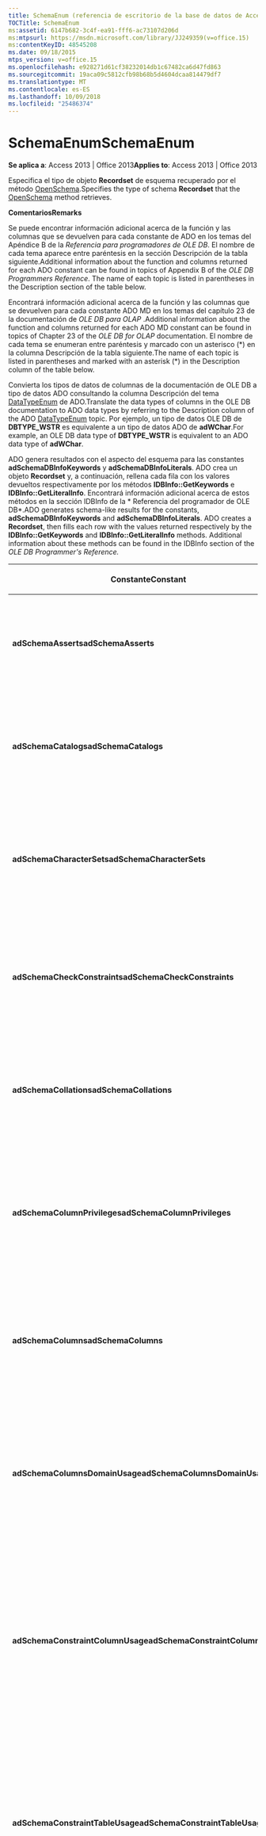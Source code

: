 ```yaml
---
title: SchemaEnum (referencia de escritorio de la base de datos de Access)
TOCTitle: SchemaEnum
ms:assetid: 6147b682-3c4f-ea91-fff6-ac73107d206d
ms:mtpsurl: https://msdn.microsoft.com/library/JJ249359(v=office.15)
ms:contentKeyID: 48545208
ms.date: 09/18/2015
mtps_version: v=office.15
ms.openlocfilehash: e928271d61cf38232014db1c67482ca6d47fd863
ms.sourcegitcommit: 19aca09c5812cfb98b68b5d4604dcaa814479df7
ms.translationtype: MT
ms.contentlocale: es-ES
ms.lasthandoff: 10/09/2018
ms.locfileid: "25486374"
---
```

# <a name="schemaenum"></a><span data-ttu-id="87f07-102">SchemaEnum</span><span class="sxs-lookup"><span data-stu-id="87f07-102">SchemaEnum</span></span>


<span data-ttu-id="87f07-103">**Se aplica a**: Access 2013 | Office 2013</span><span class="sxs-lookup"><span data-stu-id="87f07-103">**Applies to**: Access 2013 | Office 2013</span></span>

<span data-ttu-id="87f07-104">Especifica el tipo de objeto **Recordset** de esquema recuperado por el método [OpenSchema](openschema-method-ado.md).</span><span class="sxs-lookup"><span data-stu-id="87f07-104">Specifies the type of schema **Recordset** that the [OpenSchema](openschema-method-ado.md) method retrieves.</span></span>

<span data-ttu-id="87f07-105">**Comentarios**</span><span class="sxs-lookup"><span data-stu-id="87f07-105">**Remarks**</span></span>

<span data-ttu-id="87f07-p101">Se puede encontrar información adicional acerca de la función y las columnas que se devuelven para cada constante de ADO en los temas del Apéndice B de la *Referencia para programadores de OLE DB*. El nombre de cada tema aparece entre paréntesis en la sección Descripción de la tabla siguiente.</span><span class="sxs-lookup"><span data-stu-id="87f07-p101">Additional information about the function and columns returned for each ADO constant can be found in topics of Appendix B of the *OLE DB Programmers Reference*. The name of each topic is listed in parentheses in the Description section of the table below.</span></span>

<span data-ttu-id="87f07-108">Encontrará información adicional acerca de la función y las columnas que se devuelven para cada constante ADO MD en los temas del capítulo 23 de la documentación de *OLE DB para OLAP* .</span><span class="sxs-lookup"><span data-stu-id="87f07-108">Additional information about the function and columns returned for each ADO MD constant can be found in topics of Chapter 23 of the *OLE DB for OLAP* documentation.</span></span> <span data-ttu-id="87f07-109">El nombre de cada tema se enumeran entre paréntesis y marcado con un asterisco (\*) en la columna Descripción de la tabla siguiente.</span><span class="sxs-lookup"><span data-stu-id="87f07-109">The name of each topic is listed in parentheses and marked with an asterisk (\*) in the Description column of the table below.</span></span>

<span data-ttu-id="87f07-110">Convierta los tipos de datos de columnas de la documentación de OLE DB a tipo de datos ADO consultando la columna Descripción del tema [DataTypeEnum](datatypeenum.md) de ADO.</span><span class="sxs-lookup"><span data-stu-id="87f07-110">Translate the data types of columns in the OLE DB documentation to ADO data types by referring to the Description column of the ADO [DataTypeEnum](datatypeenum.md) topic.</span></span> <span data-ttu-id="87f07-111">Por ejemplo, un tipo de datos OLE DB de **DBTYPE\_WSTR** es equivalente a un tipo de datos ADO de **adWChar**.</span><span class="sxs-lookup"><span data-stu-id="87f07-111">For example, an OLE DB data type of **DBTYPE\_WSTR** is equivalent to an ADO data type of **adWChar**.</span></span>

<span data-ttu-id="87f07-p104">ADO genera resultados con el aspecto del esquema para las constantes **adSchemaDBInfoKeywords** y **adSchemaDBInfoLiterals**. ADO crea un objeto **Recordset** y, a continuación, rellena cada fila con los valores devueltos respectivamente por los métodos **IDBInfo::GetKeywords** e **IDBInfo::GetLiteralInfo**. Encontrará información adicional acerca de estos métodos en la sección IDBInfo de la \* Referencia del programador de OLE DB\*.</span><span class="sxs-lookup"><span data-stu-id="87f07-p104">ADO generates schema-like results for the constants, **adSchemaDBInfoKeywords** and **adSchemaDBInfoLiterals**. ADO creates a **Recordset**, then fills each row with the values returned respectively by the **IDBInfo::GetKeywords** and **IDBInfo::GetLiteralInfo** methods. Additional information about these methods can be found in the IDBInfo section of the *OLE DB Programmer's Reference.*</span></span>

<table>
<colgroup>
<col style="width: 25%" />
<col style="width: 25%" />
<col style="width: 25%" />
<col style="width: 25%" />
</colgroup>
<thead>
<tr class="header">
<th><p><span data-ttu-id="87f07-115">Constante</span><span class="sxs-lookup"><span data-stu-id="87f07-115">Constant</span></span></p></th>
<th><p><span data-ttu-id="87f07-116">Valor</span><span class="sxs-lookup"><span data-stu-id="87f07-116">Value</span></span></p></th>
<th><p><span data-ttu-id="87f07-117">Descripción</span><span class="sxs-lookup"><span data-stu-id="87f07-117">Description</span></span></p></th>
<th><p><span data-ttu-id="87f07-118">Columnas de restricción</span><span class="sxs-lookup"><span data-stu-id="87f07-118">Constraint Columns</span></span></p></th>
</tr>
</thead>
<tbody>
<tr class="odd">
<td><p><span data-ttu-id="87f07-119"><strong>adSchemaAsserts</strong></span><span class="sxs-lookup"><span data-stu-id="87f07-119"><strong>adSchemaAsserts</strong></span></span></p></td>
<td><p><span data-ttu-id="87f07-120">0</span><span class="sxs-lookup"><span data-stu-id="87f07-120">0</span></span></p></td>
<td><p><span data-ttu-id="87f07-121">Devuelve las aserciones definidas en el catálogo que pertenecen a un usuario determinado.
</span><span class="sxs-lookup"><span data-stu-id="87f07-121">Returns the assertions defined in the catalog that are owned by a given user.</span></span> <span data-ttu-id="87f07-122">(Conjunto de filas ASSERTIONS)</span><span class="sxs-lookup"><span data-stu-id="87f07-122">(ASSERTIONS Rowset)</span></span></p></td>
<td><p><span data-ttu-id="87f07-123">CONSTRAINT_CATALOG</span><span class="sxs-lookup"><span data-stu-id="87f07-123">CONSTRAINT_CATALOG</span></span><br />
<span data-ttu-id="87f07-124">CONSTRAINT_SCHEMA</span><span class="sxs-lookup"><span data-stu-id="87f07-124">CONSTRAINT_SCHEMA</span></span><br />
<span data-ttu-id="87f07-125">CONSTRAINT_NAME</span><span class="sxs-lookup"><span data-stu-id="87f07-125">CONSTRAINT_NAME</span></span></p></td>
</tr>
<tr class="even">
<td><p><span data-ttu-id="87f07-126"><strong>adSchemaCatalogs</strong></span><span class="sxs-lookup"><span data-stu-id="87f07-126"><strong>adSchemaCatalogs</strong></span></span></p></td>
<td><p><span data-ttu-id="87f07-127">1</span><span class="sxs-lookup"><span data-stu-id="87f07-127">1</span></span></p></td>
<td><p><span data-ttu-id="87f07-128">Devuelve los atributos físicos asociados con catálogos accesibles del sistema de administración de bases de datos (DBMS).
</span><span class="sxs-lookup"><span data-stu-id="87f07-128">Returns the physical attributes associated with catalogs accessible from the DBMS.</span></span> <span data-ttu-id="87f07-129">(Conjunto de filas CATALOGS)</span><span class="sxs-lookup"><span data-stu-id="87f07-129">(CATALOGS Rowset)</span></span></p></td>
<td><p><span data-ttu-id="87f07-130">CATALOG_NAME</span><span class="sxs-lookup"><span data-stu-id="87f07-130">CATALOG_NAME</span></span></p></td>
</tr>
<tr class="odd">
<td><p><span data-ttu-id="87f07-131"><strong>adSchemaCharacterSets</strong></span><span class="sxs-lookup"><span data-stu-id="87f07-131"><strong>adSchemaCharacterSets</strong></span></span></p></td>
<td><p><span data-ttu-id="87f07-132">2</span><span class="sxs-lookup"><span data-stu-id="87f07-132">2</span></span></p></td>
<td><p><span data-ttu-id="87f07-133">Devuelve los conjuntos de caracteres definidos en el catálogo a los que puede tener acceso un usuario determinado.
</span><span class="sxs-lookup"><span data-stu-id="87f07-133">Returns the character sets defined in the catalog that are accessible to a given user.</span></span> <span data-ttu-id="87f07-134">(Conjunto de filas CHARACTER_SETS)</span><span class="sxs-lookup"><span data-stu-id="87f07-134">(CHARACTER_SETS Rowset)</span></span></p></td>
<td><p><span data-ttu-id="87f07-135">CHARACTER_SET_CATALOG</span><span class="sxs-lookup"><span data-stu-id="87f07-135">CHARACTER_SET_CATALOG</span></span><br />
<span data-ttu-id="87f07-136">CHARACTER_SET_SCHEMA</span><span class="sxs-lookup"><span data-stu-id="87f07-136">CHARACTER_SET_SCHEMA</span></span><br />
<span data-ttu-id="87f07-137">CHARACTER_SET_NAME</span><span class="sxs-lookup"><span data-stu-id="87f07-137">CHARACTER_SET_NAME</span></span></p></td>
</tr>
<tr class="even">
<td><p><span data-ttu-id="87f07-138"><strong>adSchemaCheckConstraints</strong></span><span class="sxs-lookup"><span data-stu-id="87f07-138"><strong>adSchemaCheckConstraints</strong></span></span></p></td>
<td><p><span data-ttu-id="87f07-139">5</span><span class="sxs-lookup"><span data-stu-id="87f07-139">5</span></span></p></td>
<td><p><span data-ttu-id="87f07-140">Devuelve las restricciones de comprobación definidas en el catálogo que pertenecen a un usuario determinado.
</span><span class="sxs-lookup"><span data-stu-id="87f07-140">Returns the check constraints defined in the catalog that are owned by a given user.</span></span> <span data-ttu-id="87f07-141">(Conjunto de filas CHECK_CONSTRAINTS)</span><span class="sxs-lookup"><span data-stu-id="87f07-141">(CHECK_CONSTRAINTS Rowset)</span></span></p></td>
<td><p><span data-ttu-id="87f07-142">CONSTRAINT_CATALOG</span><span class="sxs-lookup"><span data-stu-id="87f07-142">CONSTRAINT_CATALOG</span></span><br />
<span data-ttu-id="87f07-143">CONSTRAINT_SCHEMA</span><span class="sxs-lookup"><span data-stu-id="87f07-143">CONSTRAINT_SCHEMA</span></span><br />
<span data-ttu-id="87f07-144">CONSTRAINT_NAME</span><span class="sxs-lookup"><span data-stu-id="87f07-144">CONSTRAINT_NAME</span></span></p></td>
</tr>
<tr class="odd">
<td><p><span data-ttu-id="87f07-145"><strong>adSchemaCollations</strong></span><span class="sxs-lookup"><span data-stu-id="87f07-145"><strong>adSchemaCollations</strong></span></span></p></td>
<td><p><span data-ttu-id="87f07-146">3</span><span class="sxs-lookup"><span data-stu-id="87f07-146">3</span></span></p></td>
<td><p><span data-ttu-id="87f07-147">Devuelve las intercalaciones de caracteres definidas en el catálogo a las que puede tener acceso un usuario determinado.
</span><span class="sxs-lookup"><span data-stu-id="87f07-147">Returns the character collations defined in the catalog that are accessible to a given user.</span></span> <span data-ttu-id="87f07-148">(Conjunto de filas COLLATIONS)</span><span class="sxs-lookup"><span data-stu-id="87f07-148">(COLLATIONS Rowset)</span></span></p></td>
<td><p><span data-ttu-id="87f07-149">COLLATION_CATALOG</span><span class="sxs-lookup"><span data-stu-id="87f07-149">COLLATION_CATALOG</span></span><br />
<span data-ttu-id="87f07-150">COLLATION_SCHEMA</span><span class="sxs-lookup"><span data-stu-id="87f07-150">COLLATION_SCHEMA</span></span><br />
<span data-ttu-id="87f07-151">COLLATION_NAME</span><span class="sxs-lookup"><span data-stu-id="87f07-151">COLLATION_NAME</span></span></p></td>
</tr>
<tr class="even">
<td><p><span data-ttu-id="87f07-152"><strong>adSchemaColumnPrivileges</strong></span><span class="sxs-lookup"><span data-stu-id="87f07-152"><strong>adSchemaColumnPrivileges</strong></span></span></p></td>
<td><p><span data-ttu-id="87f07-153">13</span><span class="sxs-lookup"><span data-stu-id="87f07-153">13</span></span></p></td>
<td><p><span data-ttu-id="87f07-154">Devuelve los privilegios sobre columnas de tablas que se definen en el catálogo y que están disponibles para (o los concede) un usuario determinado.
</span><span class="sxs-lookup"><span data-stu-id="87f07-154">Returns the privileges on columns of tables defined in the catalog that are available to, or granted by, a given user.</span></span> <span data-ttu-id="87f07-155">(Conjunto de filas COLUMN_PRIVILEGES)</span><span class="sxs-lookup"><span data-stu-id="87f07-155">(COLUMN_PRIVILEGES Rowset)</span></span></p></td>
<td><p><span data-ttu-id="87f07-156">TABLE_CATALOG</span><span class="sxs-lookup"><span data-stu-id="87f07-156">TABLE_CATALOG</span></span><br />
<span data-ttu-id="87f07-157">TABLE_SCHEMA</span><span class="sxs-lookup"><span data-stu-id="87f07-157">TABLE_SCHEMA</span></span><br />
<span data-ttu-id="87f07-158">NOMBRETABLA</span><span class="sxs-lookup"><span data-stu-id="87f07-158">TABLE_NAME</span></span><br />
<span data-ttu-id="87f07-159">NOMBRECOLUMNA</span><span class="sxs-lookup"><span data-stu-id="87f07-159">COLUMN_NAME</span></span><br />
<span data-ttu-id="87f07-160">CONCEDERO</span><span class="sxs-lookup"><span data-stu-id="87f07-160">GRANTOR</span></span><br />
<span data-ttu-id="87f07-161">RECEPTOR DE PERMISOS</span><span class="sxs-lookup"><span data-stu-id="87f07-161">GRANTEE</span></span></p></td>
</tr>
<tr class="odd">
<td><p><span data-ttu-id="87f07-162"><strong>adSchemaColumns</strong></span><span class="sxs-lookup"><span data-stu-id="87f07-162"><strong>adSchemaColumns</strong></span></span></p></td>
<td><p><span data-ttu-id="87f07-163">4</span><span class="sxs-lookup"><span data-stu-id="87f07-163">4</span></span></p></td>
<td><p><span data-ttu-id="87f07-164">Devuelve las columnas de tablas (incluidas las vistas) definidas en el catálogo a las que puede tener acceso un usuario determinado.
</span><span class="sxs-lookup"><span data-stu-id="87f07-164">Returns the columns of tables (including views) defined in the catalog that are accessible to a given user.</span></span> <span data-ttu-id="87f07-165">(Conjunto de filas COLUMNS)</span><span class="sxs-lookup"><span data-stu-id="87f07-165">(COLUMNS Rowset)</span></span></p></td>
<td><p><span data-ttu-id="87f07-166">TABLE_CATALOG</span><span class="sxs-lookup"><span data-stu-id="87f07-166">TABLE_CATALOG</span></span><br />
<span data-ttu-id="87f07-167">TABLE_SCHEMA</span><span class="sxs-lookup"><span data-stu-id="87f07-167">TABLE_SCHEMA</span></span><br />
<span data-ttu-id="87f07-168">NOMBRETABLA</span><span class="sxs-lookup"><span data-stu-id="87f07-168">TABLE_NAME</span></span><br />
<span data-ttu-id="87f07-169">NOMBRECOLUMNA</span><span class="sxs-lookup"><span data-stu-id="87f07-169">COLUMN_NAME</span></span></p></td>
</tr>
<tr class="even">
<td><p><span data-ttu-id="87f07-170"><strong>adSchemaColumnsDomainUsage</strong></span><span class="sxs-lookup"><span data-stu-id="87f07-170"><strong>adSchemaColumnsDomainUsage</strong></span></span></p></td>
<td><p><span data-ttu-id="87f07-171">11</span><span class="sxs-lookup"><span data-stu-id="87f07-171">11</span></span></p></td>
<td><p><span data-ttu-id="87f07-172">Devuelve las columnas definidas en el catálogo que dependen de un dominio definido en el catálogo y pertenecen a un usuario determinado.
</span><span class="sxs-lookup"><span data-stu-id="87f07-172">Returns the columns defined in the catalog that are dependent on a domain defined in the catalog and owned by a given user.</span></span> <span data-ttu-id="87f07-173">(Conjunto de filas COLUMN_DOMAIN_USAGE)</span><span class="sxs-lookup"><span data-stu-id="87f07-173">(COLUMN_DOMAIN_USAGE Rowset)</span></span></p></td>
<td><p><span data-ttu-id="87f07-174">DOMAIN_CATALOG</span><span class="sxs-lookup"><span data-stu-id="87f07-174">DOMAIN_CATALOG</span></span><br />
<span data-ttu-id="87f07-175">DOMAIN_SCHEMA</span><span class="sxs-lookup"><span data-stu-id="87f07-175">DOMAIN_SCHEMA</span></span><br />
<span data-ttu-id="87f07-176">NOMBREDEDOMINIO</span><span class="sxs-lookup"><span data-stu-id="87f07-176">DOMAIN_NAME</span></span><br />
<span data-ttu-id="87f07-177">NOMBRECOLUMNA</span><span class="sxs-lookup"><span data-stu-id="87f07-177">COLUMN_NAME</span></span></p></td>
</tr>
<tr class="odd">
<td><p><span data-ttu-id="87f07-178"><strong>adSchemaConstraintColumnUsage</strong></span><span class="sxs-lookup"><span data-stu-id="87f07-178"><strong>adSchemaConstraintColumnUsage</strong></span></span></p></td>
<td><p><span data-ttu-id="87f07-179">6</span><span class="sxs-lookup"><span data-stu-id="87f07-179">6</span></span></p></td>
<td><p><span data-ttu-id="87f07-180">Devuelve las columnas utilizadas por restricciones referenciales, restricciones de exclusividad, restricciones de comprobación y aserciones definidas en el catálogo y que son propiedad de un usuario determinado.
</span><span class="sxs-lookup"><span data-stu-id="87f07-180">Returns the columns used by referential constraints, unique constraints, check constraints, and assertions, defined in the catalog and owned by a given user.</span></span> <span data-ttu-id="87f07-181">(Conjunto de filas CONSTRAINT_COLUMN_USAGE)</span><span class="sxs-lookup"><span data-stu-id="87f07-181">(CONSTRAINT_COLUMN_USAGE Rowset)</span></span></p></td>
<td><p><span data-ttu-id="87f07-182">TABLE_CATALOG</span><span class="sxs-lookup"><span data-stu-id="87f07-182">TABLE_CATALOG</span></span><br />
<span data-ttu-id="87f07-183">TABLE_SCHEMA</span><span class="sxs-lookup"><span data-stu-id="87f07-183">TABLE_SCHEMA</span></span><br />
<span data-ttu-id="87f07-184">NOMBRETABLA</span><span class="sxs-lookup"><span data-stu-id="87f07-184">TABLE_NAME</span></span><br />
<span data-ttu-id="87f07-185">NOMBRECOLUMNA</span><span class="sxs-lookup"><span data-stu-id="87f07-185">COLUMN_NAME</span></span></p></td>
</tr>
<tr class="even">
<td><p><span data-ttu-id="87f07-186"><strong>adSchemaConstraintTableUsage</strong></span><span class="sxs-lookup"><span data-stu-id="87f07-186"><strong>adSchemaConstraintTableUsage</strong></span></span></p></td>
<td><p><span data-ttu-id="87f07-187">7</span><span class="sxs-lookup"><span data-stu-id="87f07-187">7</span></span></p></td>
<td><p><span data-ttu-id="87f07-188">Devuelve las tablas utilizadas por restricciones referenciales, restricciones de exclusividad, restricciones de comprobación y aserciones definidas en el catálogo y que son propiedad de un usuario determinado.
</span><span class="sxs-lookup"><span data-stu-id="87f07-188">Returns the tables that are used by referential constraints, unique constraints, check constraints, and assertions defined in the catalog and owned by a given user.</span></span> <span data-ttu-id="87f07-189">(Conjunto de filas CONSTRAINT_TABLE_USAGE)</span><span class="sxs-lookup"><span data-stu-id="87f07-189">(CONSTRAINT_TABLE_USAGE Rowset)</span></span></p></td>
<td><p><span data-ttu-id="87f07-190">TABLE_CATALOG</span><span class="sxs-lookup"><span data-stu-id="87f07-190">TABLE_CATALOG</span></span><br />
<span data-ttu-id="87f07-191">TABLE_SCHEMA</span><span class="sxs-lookup"><span data-stu-id="87f07-191">TABLE_SCHEMA</span></span><br />
<span data-ttu-id="87f07-192">NOMBRETABLA</span><span class="sxs-lookup"><span data-stu-id="87f07-192">TABLE_NAME</span></span></p></td>
</tr>
<tr class="odd">
<td><p><span data-ttu-id="87f07-193"><strong>adSchemaCubes</strong></span><span class="sxs-lookup"><span data-stu-id="87f07-193"><strong>adSchemaCubes</strong></span></span></p></td>
<td><p><span data-ttu-id="87f07-194">32</span><span class="sxs-lookup"><span data-stu-id="87f07-194">32</span></span></p></td>
<td><p><span data-ttu-id="87f07-195">Devuelve información acerca de los cubos disponibles en un esquema (o en el catálogo, si el proveedor no admite esquemas).
</span><span class="sxs-lookup"><span data-stu-id="87f07-195">Returns information about the available cubes in a schema (or the catalog, if the provider does not support schemas).</span></span> <span data-ttu-id="87f07-196">(Conjunto de filas CUBE\*)</span><span class="sxs-lookup"><span data-stu-id="87f07-196">(CUBES Rowset\*)</span></span></p></td>
<td><p><span data-ttu-id="87f07-197">CATALOG_NAME</span><span class="sxs-lookup"><span data-stu-id="87f07-197">CATALOG_NAME</span></span><br />
<span data-ttu-id="87f07-198">SCHEMA_NAME</span><span class="sxs-lookup"><span data-stu-id="87f07-198">SCHEMA_NAME</span></span><br />
<span data-ttu-id="87f07-199">CUBE_NAME</span><span class="sxs-lookup"><span data-stu-id="87f07-199">CUBE_NAME</span></span></p></td>
</tr>
<tr class="even">
<td><p><span data-ttu-id="87f07-200"><strong>adSchemaDBInfoKeywords</strong></span><span class="sxs-lookup"><span data-stu-id="87f07-200"><strong>adSchemaDBInfoKeywords</strong></span></span></p></td>
<td><p><span data-ttu-id="87f07-201">30</span><span class="sxs-lookup"><span data-stu-id="87f07-201">30</span></span></p></td>
<td><p><span data-ttu-id="87f07-202">Devuelve una lista de palabras clave específicas del proveedor.
</span><span class="sxs-lookup"><span data-stu-id="87f07-202">Returns a list of provider-specific keywords.</span></span> <span data-ttu-id="87f07-203">(IDBInfo::GetKeywords \*)</span><span class="sxs-lookup"><span data-stu-id="87f07-203">(IDBInfo::GetKeywords \*)</span></span></p></td>
<td><p><span data-ttu-id="87f07-204">&lt;None&gt;</span><span class="sxs-lookup"><span data-stu-id="87f07-204">&lt;None&gt;</span></span></p></td>
</tr>
<tr class="odd">
<td><p><span data-ttu-id="87f07-205"><strong>adSchemaDBInfoLiterals</strong></span><span class="sxs-lookup"><span data-stu-id="87f07-205"><strong>adSchemaDBInfoLiterals</strong></span></span></p></td>
<td><p><span data-ttu-id="87f07-206">31</span><span class="sxs-lookup"><span data-stu-id="87f07-206">31</span></span></p></td>
<td><p><span data-ttu-id="87f07-207">Devuelve una lista de los literales específicos del proveedor utilizados en comandos de texto.
</span><span class="sxs-lookup"><span data-stu-id="87f07-207">Returns a list of provider-specific literals used in text commands.</span></span> <span data-ttu-id="87f07-208">(IDBInfo::GetLiteralInfo \*)</span><span class="sxs-lookup"><span data-stu-id="87f07-208">(IDBInfo::GetLiteralInfo \*)</span></span></p></td>
<td><p><span data-ttu-id="87f07-209">&lt;None&gt;</span><span class="sxs-lookup"><span data-stu-id="87f07-209">&lt;None&gt;</span></span></p></td>
</tr>
<tr class="even">
<td><p><span data-ttu-id="87f07-210"><strong>adSchemaDimensions</strong></span><span class="sxs-lookup"><span data-stu-id="87f07-210"><strong>adSchemaDimensions</strong></span></span></p></td>
<td><p><span data-ttu-id="87f07-211">33</span><span class="sxs-lookup"><span data-stu-id="87f07-211">33</span></span></p></td>
<td><p><span data-ttu-id="87f07-212">Devuelve información acerca de las dimensiones de un cubo dado.</span><span class="sxs-lookup"><span data-stu-id="87f07-212">Returns information about the dimensions in a given cube.</span></span> <span data-ttu-id="87f07-213">Tiene una fila para cada dimensión.</span><span class="sxs-lookup"><span data-stu-id="87f07-213">It has one row for each dimension.</span></span> <span data-ttu-id="87f07-214">(Conjunto de filas DIMENSIONS \*)</span><span class="sxs-lookup"><span data-stu-id="87f07-214">(DIMENSIONS Rowset \*)</span></span></p></td>
<td><p><span data-ttu-id="87f07-215">CATALOG_NAME</span><span class="sxs-lookup"><span data-stu-id="87f07-215">CATALOG_NAME</span></span><br />
<span data-ttu-id="87f07-216">SCHEMA_NAME</span><span class="sxs-lookup"><span data-stu-id="87f07-216">SCHEMA_NAME</span></span><br />
<span data-ttu-id="87f07-217">CUBE_NAME</span><span class="sxs-lookup"><span data-stu-id="87f07-217">CUBE_NAME</span></span><br />
<span data-ttu-id="87f07-218">DIMENSION_NAME</span><span class="sxs-lookup"><span data-stu-id="87f07-218">DIMENSION_NAME</span></span><br />
<span data-ttu-id="87f07-219">DIMENSION_UNIQUE_NAME</span><span class="sxs-lookup"><span data-stu-id="87f07-219">DIMENSION_UNIQUE_NAME</span></span></p></td>
</tr>
<tr class="odd">
<td><p><span data-ttu-id="87f07-220"><strong>adSchemaForeignKeys</strong></span><span class="sxs-lookup"><span data-stu-id="87f07-220"><strong>adSchemaForeignKeys</strong></span></span></p></td>
<td><p><span data-ttu-id="87f07-221">27</span><span class="sxs-lookup"><span data-stu-id="87f07-221">27</span></span></p></td>
<td><p><span data-ttu-id="87f07-222">Devuelve las columnas de clave externa definidas por un usuario determinado en el catálogo.
</span><span class="sxs-lookup"><span data-stu-id="87f07-222">Returns the foreign key columns defined in the catalog by a given user.</span></span> <span data-ttu-id="87f07-223">(Conjunto de filas FOREIGN_KEYS)</span><span class="sxs-lookup"><span data-stu-id="87f07-223">(FOREIGN_KEYS Rowset)</span></span></p></td>
<td><p><span data-ttu-id="87f07-224">PK_TABLE_CATALOG</span><span class="sxs-lookup"><span data-stu-id="87f07-224">PK_TABLE_CATALOG</span></span><br />
<span data-ttu-id="87f07-225">PK_TABLE_SCHEMA</span><span class="sxs-lookup"><span data-stu-id="87f07-225">PK_TABLE_SCHEMA</span></span><br />
<span data-ttu-id="87f07-226">PK_TABLE_NAME</span><span class="sxs-lookup"><span data-stu-id="87f07-226">PK_TABLE_NAME</span></span><br />
<span data-ttu-id="87f07-227">FK_TABLE_CATALOG</span><span class="sxs-lookup"><span data-stu-id="87f07-227">FK_TABLE_CATALOG</span></span><br />
<span data-ttu-id="87f07-228">FK_TABLE_SCHEMA</span><span class="sxs-lookup"><span data-stu-id="87f07-228">FK_TABLE_SCHEMA</span></span><br />
<span data-ttu-id="87f07-229">FK_TABLE_NAME</span><span class="sxs-lookup"><span data-stu-id="87f07-229">FK_TABLE_NAME</span></span></p></td>
</tr>
<tr class="even">
<td><p><span data-ttu-id="87f07-230"><strong>adSchemaHierarchies</strong></span><span class="sxs-lookup"><span data-stu-id="87f07-230"><strong>adSchemaHierarchies</strong></span></span></p></td>
<td><p><span data-ttu-id="87f07-231">34</span><span class="sxs-lookup"><span data-stu-id="87f07-231">34</span></span></p></td>
<td><p><span data-ttu-id="87f07-232">Devuelve información acerca de las jerarquías disponibles en una dimensión.
</span><span class="sxs-lookup"><span data-stu-id="87f07-232">Returns information about the hierarchies available in a dimension.</span></span> <span data-ttu-id="87f07-233">(Conjunto de filas HIERARCHIES \*)</span><span class="sxs-lookup"><span data-stu-id="87f07-233">(HIERARCHIES Rowset \*)</span></span></p></td>
<td><p><span data-ttu-id="87f07-234">CATALOG_NAME</span><span class="sxs-lookup"><span data-stu-id="87f07-234">CATALOG_NAME</span></span><br />
<span data-ttu-id="87f07-235">SCHEMA_NAME</span><span class="sxs-lookup"><span data-stu-id="87f07-235">SCHEMA_NAME</span></span><br />
<span data-ttu-id="87f07-236">CUBE_NAME</span><span class="sxs-lookup"><span data-stu-id="87f07-236">CUBE_NAME</span></span><br />
<span data-ttu-id="87f07-237">DIMENSION_UNIQUE_NAME</span><span class="sxs-lookup"><span data-stu-id="87f07-237">DIMENSION_UNIQUE_NAME</span></span><br />
<span data-ttu-id="87f07-238">HIERARCHY_NAME</span><span class="sxs-lookup"><span data-stu-id="87f07-238">HIERARCHY_NAME</span></span><br />
<span data-ttu-id="87f07-239">HIERARCHY_UNIQUE_NAME</span><span class="sxs-lookup"><span data-stu-id="87f07-239">HIERARCHY_UNIQUE_NAME</span></span></p></td>
</tr>
<tr class="odd">
<td><p><span data-ttu-id="87f07-240"><strong>adSchemaIndexes</strong></span><span class="sxs-lookup"><span data-stu-id="87f07-240"><strong>adSchemaIndexes</strong></span></span></p></td>
<td><p><span data-ttu-id="87f07-241">12</span><span class="sxs-lookup"><span data-stu-id="87f07-241">12</span></span></p></td>
<td><p><span data-ttu-id="87f07-242">Devuelve los índices definidos en el catálogo que pertenecen a un usuario determinado.
</span><span class="sxs-lookup"><span data-stu-id="87f07-242">Returns the indexes defined in the catalog that are owned by a given user.</span></span> <span data-ttu-id="87f07-243">(Conjunto de filas INDEXES)</span><span class="sxs-lookup"><span data-stu-id="87f07-243">(INDEXES Rowset)</span></span></p></td>
<td><p><span data-ttu-id="87f07-244">TABLE_CATALOG</span><span class="sxs-lookup"><span data-stu-id="87f07-244">TABLE_CATALOG</span></span><br />
<span data-ttu-id="87f07-245">TABLE_SCHEMA</span><span class="sxs-lookup"><span data-stu-id="87f07-245">TABLE_SCHEMA</span></span><br />
<span data-ttu-id="87f07-246">NOMBREÍNDICE</span><span class="sxs-lookup"><span data-stu-id="87f07-246">INDEX_NAME</span></span><br />
<span data-ttu-id="87f07-247">TIPO DE</span><span class="sxs-lookup"><span data-stu-id="87f07-247">TYPE</span></span><br />
<span data-ttu-id="87f07-248">NOMBRETABLA</span><span class="sxs-lookup"><span data-stu-id="87f07-248">TABLE_NAME</span></span></p></td>
</tr>
<tr class="even">
<td><p><span data-ttu-id="87f07-249"><strong>adSchemaKeyColumnUsage</strong></span><span class="sxs-lookup"><span data-stu-id="87f07-249"><strong>adSchemaKeyColumnUsage</strong></span></span></p></td>
<td><p><span data-ttu-id="87f07-250">8</span><span class="sxs-lookup"><span data-stu-id="87f07-250">8</span></span></p></td>
<td><p><span data-ttu-id="87f07-251">Devuelve las columnas definidas en el catálogo restringidas por un usuario determinado como claves.
</span><span class="sxs-lookup"><span data-stu-id="87f07-251">Returns the columns defined in the catalog that are constrained as keys by a given user.</span></span> <span data-ttu-id="87f07-252">(Conjunto de filas KEY_COLUMN_USAGE)</span><span class="sxs-lookup"><span data-stu-id="87f07-252">(KEY_COLUMN_USAGE Rowset)</span></span></p></td>
<td><p><span data-ttu-id="87f07-253">CONSTRAINT_CATALOG</span><span class="sxs-lookup"><span data-stu-id="87f07-253">CONSTRAINT_CATALOG</span></span><br />
<span data-ttu-id="87f07-254">CONSTRAINT_SCHEMA</span><span class="sxs-lookup"><span data-stu-id="87f07-254">CONSTRAINT_SCHEMA</span></span><br />
<span data-ttu-id="87f07-255">CONSTRAINT_NAME</span><span class="sxs-lookup"><span data-stu-id="87f07-255">CONSTRAINT_NAME</span></span><br />
<span data-ttu-id="87f07-256">TABLE_CATALOG</span><span class="sxs-lookup"><span data-stu-id="87f07-256">TABLE_CATALOG</span></span><br />
<span data-ttu-id="87f07-257">TABLE_SCHEMA</span><span class="sxs-lookup"><span data-stu-id="87f07-257">TABLE_SCHEMA</span></span><br />
<span data-ttu-id="87f07-258">NOMBRETABLA</span><span class="sxs-lookup"><span data-stu-id="87f07-258">TABLE_NAME</span></span><br />
<span data-ttu-id="87f07-259">NOMBRECOLUMNA</span><span class="sxs-lookup"><span data-stu-id="87f07-259">COLUMN_NAME</span></span></p></td>
</tr>
<tr class="odd">
<td><p><span data-ttu-id="87f07-260"><strong>adSchemaLevels</strong></span><span class="sxs-lookup"><span data-stu-id="87f07-260"><strong>adSchemaLevels</strong></span></span></p></td>
<td><p><span data-ttu-id="87f07-261">35</span><span class="sxs-lookup"><span data-stu-id="87f07-261">35</span></span></p></td>
<td><p><span data-ttu-id="87f07-262">Devuelve información acerca de los niveles disponibles en una dimensión.
</span><span class="sxs-lookup"><span data-stu-id="87f07-262">Returns information about the levels available in a dimension.</span></span> <span data-ttu-id="87f07-263">(Conjunto de filas LEVELS \*)</span><span class="sxs-lookup"><span data-stu-id="87f07-263">(LEVELS Rowset\*)</span></span></p></td>
<td><p><span data-ttu-id="87f07-264">CATALOG_NAME</span><span class="sxs-lookup"><span data-stu-id="87f07-264">CATALOG_NAME</span></span><br />
<span data-ttu-id="87f07-265">SCHEMA_NAME</span><span class="sxs-lookup"><span data-stu-id="87f07-265">SCHEMA_NAME</span></span><br />
<span data-ttu-id="87f07-266">CUBE_NAME</span><span class="sxs-lookup"><span data-stu-id="87f07-266">CUBE_NAME</span></span><br />
<span data-ttu-id="87f07-267">DIMENSION_UNIQUE_NAME</span><span class="sxs-lookup"><span data-stu-id="87f07-267">DIMENSION_UNIQUE_NAME</span></span><br />
<span data-ttu-id="87f07-268">HIERARCHY_UNIQUE_NAME</span><span class="sxs-lookup"><span data-stu-id="87f07-268">HIERARCHY_UNIQUE_NAME</span></span><br />
<span data-ttu-id="87f07-269">LEVEL_NAME</span><span class="sxs-lookup"><span data-stu-id="87f07-269">LEVEL_NAME</span></span><br />
<span data-ttu-id="87f07-270">LEVEL_UNIQUE_NAME</span><span class="sxs-lookup"><span data-stu-id="87f07-270">LEVEL_UNIQUE_NAME</span></span></p></td>
</tr>
<tr class="even">
<td><p><span data-ttu-id="87f07-271"><strong>adSchemaMeasures</strong></span><span class="sxs-lookup"><span data-stu-id="87f07-271"><strong>adSchemaMeasures</strong></span></span></p></td>
<td><p><span data-ttu-id="87f07-272">36</span><span class="sxs-lookup"><span data-stu-id="87f07-272">36</span></span></p></td>
<td><p><span data-ttu-id="87f07-273">Devuelve información acerca de las medidas disponibles.
</span><span class="sxs-lookup"><span data-stu-id="87f07-273">Returns information about the available measures.</span></span> <span data-ttu-id="87f07-274">(Conjunto de filas MEASURES \*)</span><span class="sxs-lookup"><span data-stu-id="87f07-274">(MEASURES Rowset \*)</span></span></p></td>
<td><p><span data-ttu-id="87f07-275">CATALOG_NAME</span><span class="sxs-lookup"><span data-stu-id="87f07-275">CATALOG_NAME</span></span><br />
<span data-ttu-id="87f07-276">SCHEMA_NAME</span><span class="sxs-lookup"><span data-stu-id="87f07-276">SCHEMA_NAME</span></span><br />
<span data-ttu-id="87f07-277">CUBE_NAME</span><span class="sxs-lookup"><span data-stu-id="87f07-277">CUBE_NAME</span></span><br />
<span data-ttu-id="87f07-278">MEASURE_NAME</span><span class="sxs-lookup"><span data-stu-id="87f07-278">MEASURE_NAME</span></span><br />
<span data-ttu-id="87f07-279">MEASURE_UNIQUE_NAME</span><span class="sxs-lookup"><span data-stu-id="87f07-279">MEASURE_UNIQUE_NAME</span></span></p></td>
</tr>
<tr class="odd">
<td><p><span data-ttu-id="87f07-280"><strong>adSchemaMembers</strong></span><span class="sxs-lookup"><span data-stu-id="87f07-280"><strong>adSchemaMembers</strong></span></span></p></td>
<td><p><span data-ttu-id="87f07-281">38</span><span class="sxs-lookup"><span data-stu-id="87f07-281">38</span></span></p></td>
<td><p><span data-ttu-id="87f07-282">Devuelve información acerca de los miembros disponibles.
</span><span class="sxs-lookup"><span data-stu-id="87f07-282">Returns information about the available members.</span></span> <span data-ttu-id="87f07-283">(Conjunto de filas MEMBERS \*)</span><span class="sxs-lookup"><span data-stu-id="87f07-283">(MEMBERS Rowset \*)</span></span></p></td>
<td><p><span data-ttu-id="87f07-284">CATALOG_NAME</span><span class="sxs-lookup"><span data-stu-id="87f07-284">CATALOG_NAME</span></span><br />
<span data-ttu-id="87f07-285">SCHEMA_NAME</span><span class="sxs-lookup"><span data-stu-id="87f07-285">SCHEMA_NAME</span></span><br />
<span data-ttu-id="87f07-286">CUBE_NAME</span><span class="sxs-lookup"><span data-stu-id="87f07-286">CUBE_NAME</span></span><br />
<span data-ttu-id="87f07-287">DIMENSION_UNIQUE_NAME</span><span class="sxs-lookup"><span data-stu-id="87f07-287">DIMENSION_UNIQUE_NAME</span></span><br />
<span data-ttu-id="87f07-288">HIERARCHY_UNIQUE_NAME</span><span class="sxs-lookup"><span data-stu-id="87f07-288">HIERARCHY_UNIQUE_NAME</span></span><br />
<span data-ttu-id="87f07-289">LEVEL_UNIQUE_NAME</span><span class="sxs-lookup"><span data-stu-id="87f07-289">LEVEL_UNIQUE_NAME</span></span><br />
<span data-ttu-id="87f07-290">LEVEL_NUMBER</span><span class="sxs-lookup"><span data-stu-id="87f07-290">LEVEL_NUMBER</span></span><br />
<span data-ttu-id="87f07-291">MEMBER_NAME</span><span class="sxs-lookup"><span data-stu-id="87f07-291">MEMBER_NAME</span></span><br />
<span data-ttu-id="87f07-292">MEMBER_UNIQUE_NAME</span><span class="sxs-lookup"><span data-stu-id="87f07-292">MEMBER_UNIQUE_NAME</span></span><br />
<span data-ttu-id="87f07-293">MEMBER_CAPTION</span><span class="sxs-lookup"><span data-stu-id="87f07-293">MEMBER_CAPTION</span></span><br />
<span data-ttu-id="87f07-294">MEMBER_TYPE</span><span class="sxs-lookup"><span data-stu-id="87f07-294">MEMBER_TYPE</span></span><br />
<span data-ttu-id="87f07-295">Operador de árbol (para obtener más información, vea OLE DB para la documentación de OLAP).</span><span class="sxs-lookup"><span data-stu-id="87f07-295">Tree operator (For more information, see the OLE DB for OLAP documentation.)</span></span></p></td>
</tr>
<tr class="even">
<td><p><span data-ttu-id="87f07-296"><strong>adSchemaPrimaryKeys</strong></span><span class="sxs-lookup"><span data-stu-id="87f07-296"><strong>adSchemaPrimaryKeys</strong></span></span></p></td>
<td><p><span data-ttu-id="87f07-297">28</span><span class="sxs-lookup"><span data-stu-id="87f07-297">28</span></span></p></td>
<td><p><span data-ttu-id="87f07-298">Devuelve las columnas de clave principal definidas por un usuario determinado en el catálogo.
</span><span class="sxs-lookup"><span data-stu-id="87f07-298">Returns the primary key columns defined in the catalog by a given user.</span></span> <span data-ttu-id="87f07-299">(Conjunto de filas PRIMARY_KEYS)</span><span class="sxs-lookup"><span data-stu-id="87f07-299">(PRIMARY_KEYS Rowset)</span></span></p></td>
<td><p><span data-ttu-id="87f07-300">PK_TABLE_CATALOG</span><span class="sxs-lookup"><span data-stu-id="87f07-300">PK_TABLE_CATALOG</span></span><br />
<span data-ttu-id="87f07-301">PK_TABLE_SCHEMA</span><span class="sxs-lookup"><span data-stu-id="87f07-301">PK_TABLE_SCHEMA</span></span><br />
<span data-ttu-id="87f07-302">PK_TABLE_NAME</span><span class="sxs-lookup"><span data-stu-id="87f07-302">PK_TABLE_NAME</span></span></p></td>
</tr>
<tr class="odd">
<td><p><span data-ttu-id="87f07-303"><strong>adSchemaProcedureColumns</strong></span><span class="sxs-lookup"><span data-stu-id="87f07-303"><strong>adSchemaProcedureColumns</strong></span></span></p></td>
<td><p><span data-ttu-id="87f07-304">29</span><span class="sxs-lookup"><span data-stu-id="87f07-304">29</span></span></p></td>
<td><p><span data-ttu-id="87f07-305">Devuelve información acerca de las columnas de conjuntos de filas devueltos por procedimientos.
</span><span class="sxs-lookup"><span data-stu-id="87f07-305">Returns information about the columns of rowsets returned by procedures.</span></span> <span data-ttu-id="87f07-306">(Conjunto de filas PROCEDURE_COLUMNS)</span><span class="sxs-lookup"><span data-stu-id="87f07-306">(PROCEDURE_COLUMNS Rowset)</span></span></p></td>
<td><p><span data-ttu-id="87f07-307">PROCEDURE_CATALOG</span><span class="sxs-lookup"><span data-stu-id="87f07-307">PROCEDURE_CATALOG</span></span><br />
<span data-ttu-id="87f07-308">PROCEDURE_SCHEMA</span><span class="sxs-lookup"><span data-stu-id="87f07-308">PROCEDURE_SCHEMA</span></span><br />
<span data-ttu-id="87f07-309">PROCEDURE_NAME</span><span class="sxs-lookup"><span data-stu-id="87f07-309">PROCEDURE_NAME</span></span><br />
<span data-ttu-id="87f07-310">NOMBRECOLUMNA</span><span class="sxs-lookup"><span data-stu-id="87f07-310">COLUMN_NAME</span></span></p></td>
</tr>
<tr class="even">
<td><p><span data-ttu-id="87f07-311"><strong>adSchemaProcedureParameters</strong></span><span class="sxs-lookup"><span data-stu-id="87f07-311"><strong>adSchemaProcedureParameters</strong></span></span></p></td>
<td><p><span data-ttu-id="87f07-312">26</span><span class="sxs-lookup"><span data-stu-id="87f07-312">26</span></span></p></td>
<td><p><span data-ttu-id="87f07-313">Devuelve información acerca de los parámetros y códigos de retorno de procedimientos.
</span><span class="sxs-lookup"><span data-stu-id="87f07-313">Returns information about the parameters and return codes of procedures.</span></span> <span data-ttu-id="87f07-314">(Conjunto de filas PROCEDURE_PARAMETERS)</span><span class="sxs-lookup"><span data-stu-id="87f07-314">(PROCEDURE_PARAMETERS Rowset)</span></span></p></td>
<td><p><span data-ttu-id="87f07-315">PROCEDURE_CATALOG</span><span class="sxs-lookup"><span data-stu-id="87f07-315">PROCEDURE_CATALOG</span></span><br />
<span data-ttu-id="87f07-316">PROCEDURE_SCHEMA</span><span class="sxs-lookup"><span data-stu-id="87f07-316">PROCEDURE_SCHEMA</span></span><br />
<span data-ttu-id="87f07-317">PROCEDURE_NAME</span><span class="sxs-lookup"><span data-stu-id="87f07-317">PROCEDURE_NAME</span></span><br />
<span data-ttu-id="87f07-318">PARAMETER_NAME</span><span class="sxs-lookup"><span data-stu-id="87f07-318">PARAMETER_NAME</span></span></p></td>
</tr>
<tr class="odd">
<td><p><span data-ttu-id="87f07-319"><strong>adSchemaProcedures</strong></span><span class="sxs-lookup"><span data-stu-id="87f07-319"><strong>adSchemaProcedures</strong></span></span></p></td>
<td><p><span data-ttu-id="87f07-320">16</span><span class="sxs-lookup"><span data-stu-id="87f07-320">16</span></span></p></td>
<td><p><span data-ttu-id="87f07-321">Devuelve los procedimientos definidos en el catálogo que pertenecen a un usuario determinado.
</span><span class="sxs-lookup"><span data-stu-id="87f07-321">Returns the procedures defined in the catalog that are owned by a given user.</span></span> <span data-ttu-id="87f07-322">(Conjunto de filas PROCEDURES)</span><span class="sxs-lookup"><span data-stu-id="87f07-322">(PROCEDURES Rowset)</span></span></p></td>
<td><p><span data-ttu-id="87f07-323">PROCEDURE_CATALOG</span><span class="sxs-lookup"><span data-stu-id="87f07-323">PROCEDURE_CATALOG</span></span><br />
<span data-ttu-id="87f07-324">PROCEDURE_SCHEMA</span><span class="sxs-lookup"><span data-stu-id="87f07-324">PROCEDURE_SCHEMA</span></span><br />
<span data-ttu-id="87f07-325">PROCEDURE_NAME</span><span class="sxs-lookup"><span data-stu-id="87f07-325">PROCEDURE_NAME</span></span><br />
<span data-ttu-id="87f07-326">PROCEDURE_TYPE</span><span class="sxs-lookup"><span data-stu-id="87f07-326">PROCEDURE_TYPE</span></span></p></td>
</tr>
<tr class="even">
<td><p><span data-ttu-id="87f07-327"><strong>adSchemaProperties</strong></span><span class="sxs-lookup"><span data-stu-id="87f07-327"><strong>adSchemaProperties</strong></span></span></p></td>
<td><p><span data-ttu-id="87f07-328">37</span><span class="sxs-lookup"><span data-stu-id="87f07-328">37</span></span></p></td>
<td><p><span data-ttu-id="87f07-329">Devuelve información acerca de las propiedades disponibles para cada nivel de la dimensión.
</span><span class="sxs-lookup"><span data-stu-id="87f07-329">Returns information about the available properties for each level of the dimension.</span></span> <span data-ttu-id="87f07-330">(Conjunto de filas PROPERTIES)</span><span class="sxs-lookup"><span data-stu-id="87f07-330">(PROPERTIES Rowset \*)</span></span></p></td>
<td><p><span data-ttu-id="87f07-331">CATALOG_NAME</span><span class="sxs-lookup"><span data-stu-id="87f07-331">CATALOG_NAME</span></span><br />
<span data-ttu-id="87f07-332">SCHEMA_NAME</span><span class="sxs-lookup"><span data-stu-id="87f07-332">SCHEMA_NAME</span></span><br />
<span data-ttu-id="87f07-333">CUBE_NAME</span><span class="sxs-lookup"><span data-stu-id="87f07-333">CUBE_NAME</span></span><br />
<span data-ttu-id="87f07-334">DIMENSION_UNIQUE_NAME</span><span class="sxs-lookup"><span data-stu-id="87f07-334">DIMENSION_UNIQUE_NAME</span></span><br />
<span data-ttu-id="87f07-335">HIERARCHY_UNIQUE_NAME</span><span class="sxs-lookup"><span data-stu-id="87f07-335">HIERARCHY_UNIQUE_NAME</span></span><br />
<span data-ttu-id="87f07-336">LEVEL_UNIQUE_NAME</span><span class="sxs-lookup"><span data-stu-id="87f07-336">LEVEL_UNIQUE_NAME</span></span><br />
<span data-ttu-id="87f07-337">MEMBER_UNIQUE_NAME</span><span class="sxs-lookup"><span data-stu-id="87f07-337">MEMBER_UNIQUE_NAME</span></span><br />
<span data-ttu-id="87f07-338">PROPERTY_TYPE</span><span class="sxs-lookup"><span data-stu-id="87f07-338">PROPERTY_TYPE</span></span><br />
<span data-ttu-id="87f07-339">PROPERTY_NAME</span><span class="sxs-lookup"><span data-stu-id="87f07-339">PROPERTY_NAME</span></span></p></td>
</tr>
<tr class="odd">
<td><p><span data-ttu-id="87f07-340"><strong>adSchemaProviderSpecific</strong></span><span class="sxs-lookup"><span data-stu-id="87f07-340"><strong>adSchemaProviderSpecific</strong></span></span></p></td>
<td><p><span data-ttu-id="87f07-341">-1</span><span class="sxs-lookup"><span data-stu-id="87f07-341">-1</span></span></p></td>
<td><p><span data-ttu-id="87f07-342">Se utiliza si el proveedor define sus propias consultas de esquema no estándar.</span><span class="sxs-lookup"><span data-stu-id="87f07-342">Used if the provider defines its own nonstandard schema queries.</span></span></p></td>
<td><p><span data-ttu-id="87f07-343">&lt;Específico del proveedor&gt;</span><span class="sxs-lookup"><span data-stu-id="87f07-343">&lt;Provider specific&gt;</span></span></p></td>
</tr>
<tr class="even">
<td><p><span data-ttu-id="87f07-344"><strong>adSchemaProviderTypes</strong></span><span class="sxs-lookup"><span data-stu-id="87f07-344"><strong>adSchemaProviderTypes</strong></span></span></p></td>
<td><p><span data-ttu-id="87f07-345">22</span><span class="sxs-lookup"><span data-stu-id="87f07-345">22</span></span></p></td>
<td><p><span data-ttu-id="87f07-346">Devuelve los tipos de datos (base) admitidos por el proveedor de datos.
</span><span class="sxs-lookup"><span data-stu-id="87f07-346">Returns the (base) data types supported by the data provider.</span></span> <span data-ttu-id="87f07-347">(Conjunto de filas PROVIDER_TYPES)</span><span class="sxs-lookup"><span data-stu-id="87f07-347">(PROVIDER_TYPES Rowset)</span></span></p></td>
<td><p><span data-ttu-id="87f07-348">DATA_TYPE</span><span class="sxs-lookup"><span data-stu-id="87f07-348">DATA_TYPE</span></span><br />
<span data-ttu-id="87f07-349">BEST_MATCH</span><span class="sxs-lookup"><span data-stu-id="87f07-349">BEST_MATCH</span></span></p></td>
</tr>
<tr class="odd">
<td><p><span data-ttu-id="87f07-350"><strong>AdSchemaReferentialConstraints</strong></span><span class="sxs-lookup"><span data-stu-id="87f07-350"><strong>AdSchemaReferentialConstraints</strong></span></span></p></td>
<td><p><span data-ttu-id="87f07-351">9</span><span class="sxs-lookup"><span data-stu-id="87f07-351">9</span></span></p></td>
<td><p><span data-ttu-id="87f07-352">Devuelve las restricciones referenciales definidas en el catálogo que pertenecen a un usuario determinado.
</span><span class="sxs-lookup"><span data-stu-id="87f07-352">Returns the referential constraints defined in the catalog that are owned by a given user.</span></span> <span data-ttu-id="87f07-353">(Conjunto de filas REFERENTIAL_CONSTRAINTS)</span><span class="sxs-lookup"><span data-stu-id="87f07-353">(REFERENTIAL_CONSTRAINTS Rowset)</span></span></p></td>
<td><p><span data-ttu-id="87f07-354">CONSTRAINT_CATALOG</span><span class="sxs-lookup"><span data-stu-id="87f07-354">CONSTRAINT_CATALOG</span></span><br />
<span data-ttu-id="87f07-355">CONSTRAINT_SCHEMA</span><span class="sxs-lookup"><span data-stu-id="87f07-355">CONSTRAINT_SCHEMA</span></span><br />
<span data-ttu-id="87f07-356">CONSTRAINT_NAME</span><span class="sxs-lookup"><span data-stu-id="87f07-356">CONSTRAINT_NAME</span></span></p></td>
</tr>
<tr class="even">
<td><p><span data-ttu-id="87f07-357"><strong>adSchemaSchemata</strong></span><span class="sxs-lookup"><span data-stu-id="87f07-357"><strong>adSchemaSchemata</strong></span></span></p></td>
<td><p><span data-ttu-id="87f07-358">17</span><span class="sxs-lookup"><span data-stu-id="87f07-358">17</span></span></p></td>
<td><p><span data-ttu-id="87f07-359">Devuelve los esquemas (objetos de base de datos) que pertenecen a un usuario determinado.
</span><span class="sxs-lookup"><span data-stu-id="87f07-359">Returns the schemas (database objects) that are owned by a given user.</span></span> <span data-ttu-id="87f07-360">(Conjunto de filas SCHEMATA)</span><span class="sxs-lookup"><span data-stu-id="87f07-360">(SCHEMATA Rowset)</span></span></p></td>
<td><p><span data-ttu-id="87f07-361">CATALOG_NAME</span><span class="sxs-lookup"><span data-stu-id="87f07-361">CATALOG_NAME</span></span><br />
<span data-ttu-id="87f07-362">SCHEMA_NAME</span><span class="sxs-lookup"><span data-stu-id="87f07-362">SCHEMA_NAME</span></span><br />
<span data-ttu-id="87f07-363">SCHEMA_OWNER</span><span class="sxs-lookup"><span data-stu-id="87f07-363">SCHEMA_OWNER</span></span></p></td>
</tr>
<tr class="odd">
<td><p><span data-ttu-id="87f07-364"><strong>adSchemaSQLLanguages</strong></span><span class="sxs-lookup"><span data-stu-id="87f07-364"><strong>adSchemaSQLLanguages</strong></span></span></p></td>
<td><p><span data-ttu-id="87f07-365">18</span><span class="sxs-lookup"><span data-stu-id="87f07-365">18</span></span></p></td>
<td><p><span data-ttu-id="87f07-366">Devuelve los niveles de conformidad, las opciones y los dialectos admitidos por los datos de procesamiento de la implementación de SQL definidos en el catálogo.
</span><span class="sxs-lookup"><span data-stu-id="87f07-366">Returns the conformance levels, options, and dialects supported by the SQL-implementation processing data defined in the catalog.</span></span> <span data-ttu-id="87f07-367">(Conjunto de filas SQL_LANGUAGES)</span><span class="sxs-lookup"><span data-stu-id="87f07-367">(SQL_LANGUAGES Rowset)</span></span></p></td>
<td><p><span data-ttu-id="87f07-368">&lt;None&gt;</span><span class="sxs-lookup"><span data-stu-id="87f07-368">&lt;None&gt;</span></span></p></td>
</tr>
<tr class="even">
<td><p><span data-ttu-id="87f07-369"><strong>adSchemaStatistics</strong></span><span class="sxs-lookup"><span data-stu-id="87f07-369"><strong>adSchemaStatistics</strong></span></span></p></td>
<td><p><span data-ttu-id="87f07-370">19</span><span class="sxs-lookup"><span data-stu-id="87f07-370">19</span></span></p></td>
<td><p><span data-ttu-id="87f07-371">Devuelve las estadísticas definidas en el catálogo que pertenecen a un usuario determinado.
</span><span class="sxs-lookup"><span data-stu-id="87f07-371">Returns the statistics defined in the catalog that are owned by a given user.</span></span> <span data-ttu-id="87f07-372">(Conjunto de filas STATISTICS)</span><span class="sxs-lookup"><span data-stu-id="87f07-372">(STATISTICS Rowset)</span></span></p></td>
<td><p><span data-ttu-id="87f07-373">TABLE_CATALOG</span><span class="sxs-lookup"><span data-stu-id="87f07-373">TABLE_CATALOG</span></span><br />
<span data-ttu-id="87f07-374">TABLE_SCHEMA</span><span class="sxs-lookup"><span data-stu-id="87f07-374">TABLE_SCHEMA</span></span><br />
<span data-ttu-id="87f07-375">NOMBRETABLA</span><span class="sxs-lookup"><span data-stu-id="87f07-375">TABLE_NAME</span></span></p></td>
</tr>
<tr class="odd">
<td><p><span data-ttu-id="87f07-376"><strong>adSchemaTableConstraints</strong></span><span class="sxs-lookup"><span data-stu-id="87f07-376"><strong>adSchemaTableConstraints</strong></span></span></p></td>
<td><p><span data-ttu-id="87f07-377">10</span><span class="sxs-lookup"><span data-stu-id="87f07-377">10</span></span></p></td>
<td><p><span data-ttu-id="87f07-378">Devuelve las restricciones de tabla definidas en el catálogo que pertenecen a un usuario determinado.
</span><span class="sxs-lookup"><span data-stu-id="87f07-378">Returns the table constraints defined in the catalog that are owned by a given user.</span></span> <span data-ttu-id="87f07-379">(Conjunto de filas TABLE_CONSTRAINTS)</span><span class="sxs-lookup"><span data-stu-id="87f07-379">(TABLE_CONSTRAINTS Rowset)</span></span></p></td>
<td><p><span data-ttu-id="87f07-380">CONSTRAINT_CATALOG</span><span class="sxs-lookup"><span data-stu-id="87f07-380">CONSTRAINT_CATALOG</span></span><br />
<span data-ttu-id="87f07-381">CONSTRAINT_SCHEMA</span><span class="sxs-lookup"><span data-stu-id="87f07-381">CONSTRAINT_SCHEMA</span></span><br />
<span data-ttu-id="87f07-382">CONSTRAINT_NAME</span><span class="sxs-lookup"><span data-stu-id="87f07-382">CONSTRAINT_NAME</span></span><br />
<span data-ttu-id="87f07-383">TABLE_CATALOG</span><span class="sxs-lookup"><span data-stu-id="87f07-383">TABLE_CATALOG</span></span><br />
<span data-ttu-id="87f07-384">TABLE_SCHEMA</span><span class="sxs-lookup"><span data-stu-id="87f07-384">TABLE_SCHEMA</span></span><br />
<span data-ttu-id="87f07-385">NOMBRETABLA</span><span class="sxs-lookup"><span data-stu-id="87f07-385">TABLE_NAME</span></span><br />
<span data-ttu-id="87f07-386">CONSTRAINT_TYPE</span><span class="sxs-lookup"><span data-stu-id="87f07-386">CONSTRAINT_TYPE</span></span></p></td>
</tr>
<tr class="even">
<td><p><span data-ttu-id="87f07-387"><strong>adSchemaTablePrivileges</strong></span><span class="sxs-lookup"><span data-stu-id="87f07-387"><strong>adSchemaTablePrivileges</strong></span></span></p></td>
<td><p><span data-ttu-id="87f07-388">14</span><span class="sxs-lookup"><span data-stu-id="87f07-388">14</span></span></p></td>
<td><p><span data-ttu-id="87f07-389">Devuelve los privilegios sobre tablas que se definen en el catálogo y que están disponibles para (o los concede) un usuario determinado.
</span><span class="sxs-lookup"><span data-stu-id="87f07-389">Returns the privileges on tables defined in the catalog that are available to, or granted by, a given user.</span></span> <span data-ttu-id="87f07-390">(Conjunto de filas TABLE_PRIVILEGES)</span><span class="sxs-lookup"><span data-stu-id="87f07-390">(TABLE_PRIVILEGES Rowset)</span></span></p></td>
<td><p><span data-ttu-id="87f07-391">TABLE_CATALOG</span><span class="sxs-lookup"><span data-stu-id="87f07-391">TABLE_CATALOG</span></span><br />
<span data-ttu-id="87f07-392">TABLE_SCHEMA</span><span class="sxs-lookup"><span data-stu-id="87f07-392">TABLE_SCHEMA</span></span><br />
<span data-ttu-id="87f07-393">NOMBRETABLA</span><span class="sxs-lookup"><span data-stu-id="87f07-393">TABLE_NAME</span></span><br />
<span data-ttu-id="87f07-394">CONCEDERO</span><span class="sxs-lookup"><span data-stu-id="87f07-394">GRANTOR</span></span><br />
<span data-ttu-id="87f07-395">RECEPTOR DE PERMISOS</span><span class="sxs-lookup"><span data-stu-id="87f07-395">GRANTEE</span></span></p></td>
</tr>
<tr class="odd">
<td><p><span data-ttu-id="87f07-396"><strong>adSchemaTables</strong></span><span class="sxs-lookup"><span data-stu-id="87f07-396"><strong>adSchemaTables</strong></span></span></p></td>
<td><p><span data-ttu-id="87f07-397">20</span><span class="sxs-lookup"><span data-stu-id="87f07-397">20</span></span></p></td>
<td><p><span data-ttu-id="87f07-398">Devuelve las tablas (incluidas las vistas) definidas en el catálogo a las que puede tener acceso un usuario determinado.
</span><span class="sxs-lookup"><span data-stu-id="87f07-398">Returns the tables (including views) defined in the catalog that are accessible to a given user.</span></span> <span data-ttu-id="87f07-399">(Conjunto de filas TABLES)</span><span class="sxs-lookup"><span data-stu-id="87f07-399">(TABLES Rowset)</span></span></p></td>
<td><p><span data-ttu-id="87f07-400">TABLE_CATALOG</span><span class="sxs-lookup"><span data-stu-id="87f07-400">TABLE_CATALOG</span></span><br />
<span data-ttu-id="87f07-401">TABLE_SCHEMA</span><span class="sxs-lookup"><span data-stu-id="87f07-401">TABLE_SCHEMA</span></span><br />
<span data-ttu-id="87f07-402">NOMBRETABLA</span><span class="sxs-lookup"><span data-stu-id="87f07-402">TABLE_NAME</span></span><br />
<span data-ttu-id="87f07-403">TABLE_TYPE</span><span class="sxs-lookup"><span data-stu-id="87f07-403">TABLE_TYPE</span></span></p></td>
</tr>
<tr class="even">
<td><p><span data-ttu-id="87f07-404"><strong>adSchemaTranslations</strong></span><span class="sxs-lookup"><span data-stu-id="87f07-404"><strong>adSchemaTranslations</strong></span></span></p></td>
<td><p><span data-ttu-id="87f07-405">21</span><span class="sxs-lookup"><span data-stu-id="87f07-405">21</span></span></p></td>
<td><p><span data-ttu-id="87f07-406">Devuelve las conversiones de caracteres que se definen en el catálogo y a las que puede tener acceso un usuario determinado.
</span><span class="sxs-lookup"><span data-stu-id="87f07-406">Returns the character translations defined in the catalog that are accessible to a given user.</span></span> <span data-ttu-id="87f07-407">(Conjunto de filas de TRANSLATIONS)</span><span class="sxs-lookup"><span data-stu-id="87f07-407">(TRANSLATIONS Rowset)</span></span></p></td>
<td><p><span data-ttu-id="87f07-408">TRANSLATION_CATALOG</span><span class="sxs-lookup"><span data-stu-id="87f07-408">TRANSLATION_CATALOG</span></span><br />
<span data-ttu-id="87f07-409">TRANSLATION_SCHEMA</span><span class="sxs-lookup"><span data-stu-id="87f07-409">TRANSLATION_SCHEMA</span></span><br />
<span data-ttu-id="87f07-410">TRANSLATION_NAME</span><span class="sxs-lookup"><span data-stu-id="87f07-410">TRANSLATION_NAME</span></span></p></td>
</tr>
<tr class="odd">
<td><p><span data-ttu-id="87f07-411"><strong>adSchemaTrustees</strong></span><span class="sxs-lookup"><span data-stu-id="87f07-411"><strong>adSchemaTrustees</strong></span></span></p></td>
<td><p><span data-ttu-id="87f07-412">39</span><span class="sxs-lookup"><span data-stu-id="87f07-412">39</span></span></p></td>
<td><p><span data-ttu-id="87f07-413">Reservado para uso futuro.</span><span class="sxs-lookup"><span data-stu-id="87f07-413">Reserved for future use.</span></span></p></td>
<td><p><br />
</p></td>
</tr>
<tr class="even">
<td><p><span data-ttu-id="87f07-414"><strong>adSchemaUsagePrivileges</strong></span><span class="sxs-lookup"><span data-stu-id="87f07-414"><strong>adSchemaUsagePrivileges</strong></span></span></p></td>
<td><p><span data-ttu-id="87f07-415">15</span><span class="sxs-lookup"><span data-stu-id="87f07-415">15</span></span></p></td>
<td><p><span data-ttu-id="87f07-416">Devuelve los privilegios de uso sobre objetos definidos en el catálogo que están disponibles para (o los concede) un usuario determinado.
</span><span class="sxs-lookup"><span data-stu-id="87f07-416">Returns the USAGE privileges on objects defined in the catalog that are available to, or granted by, a given user.</span></span> <span data-ttu-id="87f07-417">(Conjunto de filas USAGE_PRIVILEGES)</span><span class="sxs-lookup"><span data-stu-id="87f07-417">(USAGE_PRIVILEGES Rowset)</span></span></p></td>
<td><p><span data-ttu-id="87f07-418">OBJECT_CATALOG</span><span class="sxs-lookup"><span data-stu-id="87f07-418">OBJECT_CATALOG</span></span><br />
<span data-ttu-id="87f07-419">OBJECT_SCHEMA</span><span class="sxs-lookup"><span data-stu-id="87f07-419">OBJECT_SCHEMA</span></span><br />
<span data-ttu-id="87f07-420">OBJECT_NAME</span><span class="sxs-lookup"><span data-stu-id="87f07-420">OBJECT_NAME</span></span><br />
<span data-ttu-id="87f07-421">OBJECT_TYPE</span><span class="sxs-lookup"><span data-stu-id="87f07-421">OBJECT_TYPE</span></span><br />
<span data-ttu-id="87f07-422">CONCEDERO</span><span class="sxs-lookup"><span data-stu-id="87f07-422">GRANTOR</span></span><br />
<span data-ttu-id="87f07-423">RECEPTOR DE PERMISOS</span><span class="sxs-lookup"><span data-stu-id="87f07-423">GRANTEE</span></span></p></td>
</tr>
<tr class="odd">
<td><p><span data-ttu-id="87f07-424"><strong>adSchemaViewColumnUsage</strong></span><span class="sxs-lookup"><span data-stu-id="87f07-424"><strong>adSchemaViewColumnUsage</strong></span></span></p></td>
<td><p><span data-ttu-id="87f07-425">24</span><span class="sxs-lookup"><span data-stu-id="87f07-425">24</span></span></p></td>
<td><p><span data-ttu-id="87f07-426">Devuelve las columnas sobre las que las tablas vistas, definidas en el catálogo y que pertenecen a un usuario determinado, son dependientes.
</span><span class="sxs-lookup"><span data-stu-id="87f07-426">Returns the columns on which viewed tables, defined in the catalog and owned by a given user, are dependent.</span></span> <span data-ttu-id="87f07-427">(Conjunto de filas VIEW_COLUMN_USAGE)</span><span class="sxs-lookup"><span data-stu-id="87f07-427">(VIEW_COLUMN_USAGE Rowset)</span></span></p></td>
<td><p><span data-ttu-id="87f07-428">VIEW_CATALOG</span><span class="sxs-lookup"><span data-stu-id="87f07-428">VIEW_CATALOG</span></span><br />
<span data-ttu-id="87f07-429">VIEW_SCHEMA</span><span class="sxs-lookup"><span data-stu-id="87f07-429">VIEW_SCHEMA</span></span><br />
<span data-ttu-id="87f07-430">NOMBREVISTA</span><span class="sxs-lookup"><span data-stu-id="87f07-430">VIEW_NAME</span></span></p></td>
</tr>
<tr class="even">
<td><p><span data-ttu-id="87f07-431"><strong>adSchemaViews</strong></span><span class="sxs-lookup"><span data-stu-id="87f07-431"><strong>adSchemaViews</strong></span></span></p></td>
<td><p><span data-ttu-id="87f07-432">23</span><span class="sxs-lookup"><span data-stu-id="87f07-432">23</span></span></p></td>
<td><p><span data-ttu-id="87f07-433">Devuelve las vistas definidas en el catálogo a las que puede tener acceso un usuario determinado.
</span><span class="sxs-lookup"><span data-stu-id="87f07-433">Returns the views defined in the catalog that are accessible to a given user.</span></span> <span data-ttu-id="87f07-434">(Conjunto de filas VIEWS)</span><span class="sxs-lookup"><span data-stu-id="87f07-434">(VIEWS Rowset)</span></span></p></td>
<td><p><span data-ttu-id="87f07-435">TABLE_CATALOG</span><span class="sxs-lookup"><span data-stu-id="87f07-435">TABLE_CATALOG</span></span><br />
<span data-ttu-id="87f07-436">TABLE_SCHEMA</span><span class="sxs-lookup"><span data-stu-id="87f07-436">TABLE_SCHEMA</span></span><br />
<span data-ttu-id="87f07-437">NOMBRETABLA</span><span class="sxs-lookup"><span data-stu-id="87f07-437">TABLE_NAME</span></span></p></td>
</tr>
<tr class="odd">
<td><p><span data-ttu-id="87f07-438"><strong>adSchemaViewTableUsage</strong></span><span class="sxs-lookup"><span data-stu-id="87f07-438"><strong>adSchemaViewTableUsage</strong></span></span></p></td>
<td><p><span data-ttu-id="87f07-439">25</span><span class="sxs-lookup"><span data-stu-id="87f07-439">25</span></span></p></td>
<td><p><span data-ttu-id="87f07-440">Devuelve las tablas sobre las que las tablas vistas, definidas en el catálogo y que pertenecen a un usuario determinado, son dependientes.
</span><span class="sxs-lookup"><span data-stu-id="87f07-440">Returns the tables on which viewed tables, defined in the catalog and owned by a given user, are dependent.</span></span> <span data-ttu-id="87f07-441">(Conjunto de filas VIEW_TABLE_USAGE)</span><span class="sxs-lookup"><span data-stu-id="87f07-441">(VIEW_TABLE_USAGE Rowset)</span></span></p></td>
<td><p><span data-ttu-id="87f07-442">VIEW_CATALOG</span><span class="sxs-lookup"><span data-stu-id="87f07-442">VIEW_CATALOG</span></span><br />
<span data-ttu-id="87f07-443">VIEW_SCHEMA</span><span class="sxs-lookup"><span data-stu-id="87f07-443">VIEW_SCHEMA</span></span><br />
<span data-ttu-id="87f07-444">NOMBREVISTA</span><span class="sxs-lookup"><span data-stu-id="87f07-444">VIEW_NAME</span></span></p></td>
</tr>
</tbody>
</table>


<span data-ttu-id="87f07-445">**Equivalente ADO/WFC**</span><span class="sxs-lookup"><span data-stu-id="87f07-445">**ADO/WFC Equivalent**</span></span>

<span data-ttu-id="87f07-446">Paquete: **com.ms.wfc.data**</span><span class="sxs-lookup"><span data-stu-id="87f07-446">Package: **com.ms.wfc.data**</span></span>

<table>
<colgroup>
<col style="width: 100%" />
</colgroup>
<thead>
<tr class="header">
<th><p><span data-ttu-id="87f07-447">Constante</span><span class="sxs-lookup"><span data-stu-id="87f07-447">Constant</span></span></p></th>
</tr>
</thead>
<tbody>
<tr class="odd">
<td><p><span data-ttu-id="87f07-448">AdoEnums.Schema.ASSERTS</span><span class="sxs-lookup"><span data-stu-id="87f07-448">AdoEnums.Schema.ASSERTS</span></span></p></td>
</tr>
<tr class="even">
<td><p><span data-ttu-id="87f07-449">AdoEnums.Schema.CATALOGS</span><span class="sxs-lookup"><span data-stu-id="87f07-449">AdoEnums.Schema.CATALOGS</span></span></p></td>
</tr>
<tr class="odd">
<td><p><span data-ttu-id="87f07-450">AdoEnums.Schema.CHARACTERSETS</span><span class="sxs-lookup"><span data-stu-id="87f07-450">AdoEnums.Schema.CHARACTERSETS</span></span></p></td>
</tr>
<tr class="even">
<td><p><span data-ttu-id="87f07-451">AdoEnums.Schema.CHECKCONSTRAINTS</span><span class="sxs-lookup"><span data-stu-id="87f07-451">AdoEnums.Schema.CHECKCONSTRAINTS</span></span></p></td>
</tr>
<tr class="odd">
<td><p><span data-ttu-id="87f07-452">AdoEnums.Schema.COLLATIONS</span><span class="sxs-lookup"><span data-stu-id="87f07-452">AdoEnums.Schema.COLLATIONS</span></span></p></td>
</tr>
<tr class="even">
<td><p><span data-ttu-id="87f07-453">AdoEnums.Schema.COLUMNPRIVILEGES</span><span class="sxs-lookup"><span data-stu-id="87f07-453">AdoEnums.Schema.COLUMNPRIVILEGES</span></span></p></td>
</tr>
<tr class="odd">
<td><p><span data-ttu-id="87f07-454">AdoEnums.Schema.COLUMNS</span><span class="sxs-lookup"><span data-stu-id="87f07-454">AdoEnums.Schema.COLUMNS</span></span></p></td>
</tr>
<tr class="even">
<td><p><span data-ttu-id="87f07-455">AdoEnums.Schema.COLUMNSDOMAINUSAGE</span><span class="sxs-lookup"><span data-stu-id="87f07-455">AdoEnums.Schema.COLUMNSDOMAINUSAGE</span></span></p></td>
</tr>
<tr class="odd">
<td><p><span data-ttu-id="87f07-456">AdoEnums.Schema.CONSTRAINTCOLUMNUSAGE</span><span class="sxs-lookup"><span data-stu-id="87f07-456">AdoEnums.Schema.CONSTRAINTCOLUMNUSAGE</span></span></p></td>
</tr>
<tr class="even">
<td><p><span data-ttu-id="87f07-457">AdoEnums.Schema.CONSTRAINTTABLEUSAGE</span><span class="sxs-lookup"><span data-stu-id="87f07-457">AdoEnums.Schema.CONSTRAINTTABLEUSAGE</span></span></p></td>
</tr>
<tr class="odd">
<td><p><span data-ttu-id="87f07-458">AdoEnums.Schema.CUBES</span><span class="sxs-lookup"><span data-stu-id="87f07-458">AdoEnums.Schema.CUBES</span></span></p></td>
</tr>
<tr class="even">
<td><p><span data-ttu-id="87f07-459">AdoEnums.Schema.DBINFOKEYWORDS</span><span class="sxs-lookup"><span data-stu-id="87f07-459">AdoEnums.Schema.DBINFOKEYWORDS</span></span></p></td>
</tr>
<tr class="odd">
<td><p><span data-ttu-id="87f07-460">AdoEnums.Schema.DBINFOLITERALS</span><span class="sxs-lookup"><span data-stu-id="87f07-460">AdoEnums.Schema.DBINFOLITERALS</span></span></p></td>
</tr>
<tr class="even">
<td><p><span data-ttu-id="87f07-461">AdoEnums.Schema.DIMENSIONS</span><span class="sxs-lookup"><span data-stu-id="87f07-461">AdoEnums.Schema.DIMENSIONS</span></span></p></td>
</tr>
<tr class="odd">
<td><p><span data-ttu-id="87f07-462">AdoEnums.Schema.FOREIGNKEYS</span><span class="sxs-lookup"><span data-stu-id="87f07-462">AdoEnums.Schema.FOREIGNKEYS</span></span></p></td>
</tr>
<tr class="even">
<td><p><span data-ttu-id="87f07-463">AdoEnums.Schema.HIERARCHIES</span><span class="sxs-lookup"><span data-stu-id="87f07-463">AdoEnums.Schema.HIERARCHIES</span></span></p></td>
</tr>
<tr class="odd">
<td><p><span data-ttu-id="87f07-464">AdoEnums.Schema.INDEXES</span><span class="sxs-lookup"><span data-stu-id="87f07-464">AdoEnums.Schema.INDEXES</span></span></p></td>
</tr>
<tr class="even">
<td><p><span data-ttu-id="87f07-465">AdoEnums.Schema.KEYCOLUMNUSAGE</span><span class="sxs-lookup"><span data-stu-id="87f07-465">AdoEnums.Schema.KEYCOLUMNUSAGE</span></span></p></td>
</tr>
<tr class="odd">
<td><p><span data-ttu-id="87f07-466">AdoEnums.Schema.LEVELS</span><span class="sxs-lookup"><span data-stu-id="87f07-466">AdoEnums.Schema.LEVELS</span></span></p></td>
</tr>
<tr class="even">
<td><p><span data-ttu-id="87f07-467">AdoEnums.Schema.MEASURES</span><span class="sxs-lookup"><span data-stu-id="87f07-467">AdoEnums.Schema.MEASURES</span></span></p></td>
</tr>
<tr class="odd">
<td><p><span data-ttu-id="87f07-468">AdoEnums.Schema.MEMBERS</span><span class="sxs-lookup"><span data-stu-id="87f07-468">AdoEnums.Schema.MEMBERS</span></span></p></td>
</tr>
<tr class="even">
<td><p><span data-ttu-id="87f07-469">AdoEnums.Schema.PRIMARYKEYS</span><span class="sxs-lookup"><span data-stu-id="87f07-469">AdoEnums.Schema.PRIMARYKEYS</span></span></p></td>
</tr>
<tr class="odd">
<td><p><span data-ttu-id="87f07-470">AdoEnums.Schema.PROCEDURECOLUMNS</span><span class="sxs-lookup"><span data-stu-id="87f07-470">AdoEnums.Schema.PROCEDURECOLUMNS</span></span></p></td>
</tr>
<tr class="even">
<td><p><span data-ttu-id="87f07-471">AdoEnums.Schema.PROCEDUREPARAMETERS</span><span class="sxs-lookup"><span data-stu-id="87f07-471">AdoEnums.Schema.PROCEDUREPARAMETERS</span></span></p></td>
</tr>
<tr class="odd">
<td><p><span data-ttu-id="87f07-472">AdoEnums.Schema.PROCEDURES</span><span class="sxs-lookup"><span data-stu-id="87f07-472">AdoEnums.Schema.PROCEDURES</span></span></p></td>
</tr>
<tr class="even">
<td><p><span data-ttu-id="87f07-473">AdoEnums.Schema.PROPERTIES</span><span class="sxs-lookup"><span data-stu-id="87f07-473">AdoEnums.Schema.PROPERTIES</span></span></p></td>
</tr>
<tr class="odd">
<td><p><span data-ttu-id="87f07-474">AdoEnums.Schema.PROVIDERSPECIFIC</span><span class="sxs-lookup"><span data-stu-id="87f07-474">AdoEnums.Schema.PROVIDERSPECIFIC</span></span></p></td>
</tr>
<tr class="even">
<td><p><span data-ttu-id="87f07-475">AdoEnums.Schema.PROVIDERTYPES</span><span class="sxs-lookup"><span data-stu-id="87f07-475">AdoEnums.Schema.PROVIDERTYPES</span></span></p></td>
</tr>
<tr class="odd">
<td><p><span data-ttu-id="87f07-476">AdoEnums.Schema.REFERENTIALCONTRAINTS</span><span class="sxs-lookup"><span data-stu-id="87f07-476">AdoEnums.Schema.REFERENTIALCONTRAINTS</span></span></p></td>
</tr>
<tr class="even">
<td><p><span data-ttu-id="87f07-477">AdoEnums.Schema.SCHEMATA</span><span class="sxs-lookup"><span data-stu-id="87f07-477">AdoEnums.Schema.SCHEMATA</span></span></p></td>
</tr>
<tr class="odd">
<td><p><span data-ttu-id="87f07-478">AdoEnums.Schema.SQLLANGUAGES</span><span class="sxs-lookup"><span data-stu-id="87f07-478">AdoEnums.Schema.SQLLANGUAGES</span></span></p></td>
</tr>
<tr class="even">
<td><p><span data-ttu-id="87f07-479">AdoEnums.Schema.STATISTICS</span><span class="sxs-lookup"><span data-stu-id="87f07-479">AdoEnums.Schema.STATISTICS</span></span></p></td>
</tr>
<tr class="odd">
<td><p><span data-ttu-id="87f07-480">AdoEnums.Schema.TABLECONSTRAINTS</span><span class="sxs-lookup"><span data-stu-id="87f07-480">AdoEnums.Schema.TABLECONSTRAINTS</span></span></p></td>
</tr>
<tr class="even">
<td><p><span data-ttu-id="87f07-481">AdoEnums.Schema.TABLEPRIVILEGES</span><span class="sxs-lookup"><span data-stu-id="87f07-481">AdoEnums.Schema.TABLEPRIVILEGES</span></span></p></td>
</tr>
<tr class="odd">
<td><p><span data-ttu-id="87f07-482">AdoEnums.Schema.TABLES</span><span class="sxs-lookup"><span data-stu-id="87f07-482">AdoEnums.Schema.TABLES</span></span></p></td>
</tr>
<tr class="even">
<td><p><span data-ttu-id="87f07-483">AdoEnums.Schema.TRANSLATIONS</span><span class="sxs-lookup"><span data-stu-id="87f07-483">AdoEnums.Schema.TRANSLATIONS</span></span></p></td>
</tr>
<tr class="odd">
<td><p><span data-ttu-id="87f07-484">AdoEnums.Schema.TRUSTEES</span><span class="sxs-lookup"><span data-stu-id="87f07-484">AdoEnums.Schema.TRUSTEES</span></span></p></td>
</tr>
<tr class="even">
<td><p><span data-ttu-id="87f07-485">AdoEnums.Schema.USAGEPRIVILEGES</span><span class="sxs-lookup"><span data-stu-id="87f07-485">AdoEnums.Schema.USAGEPRIVILEGES</span></span></p></td>
</tr>
<tr class="odd">
<td><p><span data-ttu-id="87f07-486">AdoEnums.Schema.VIEWCOLUMNUSAGE</span><span class="sxs-lookup"><span data-stu-id="87f07-486">AdoEnums.Schema.VIEWCOLUMNUSAGE</span></span></p></td>
</tr>
<tr class="even">
<td><p><span data-ttu-id="87f07-487">AdoEnums.Schema.VIEWS</span><span class="sxs-lookup"><span data-stu-id="87f07-487">AdoEnums.Schema.VIEWS</span></span></p></td>
</tr>
<tr class="odd">
<td><p><span data-ttu-id="87f07-488">AdoEnums.Schema.VIEWTABLEUSAGE</span><span class="sxs-lookup"><span data-stu-id="87f07-488">AdoEnums.Schema.VIEWTABLEUSAGE</span></span></p></td>
</tr>
</tbody>
</table>

